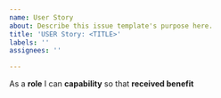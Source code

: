 ```yaml
---
name: User Story
about: Describe this issue template's purpose here.
title: 'USER Story: <TITLE>'
labels: ''
assignees: ''

---
```


As a **role** I can **capability** so that **received benefit**

